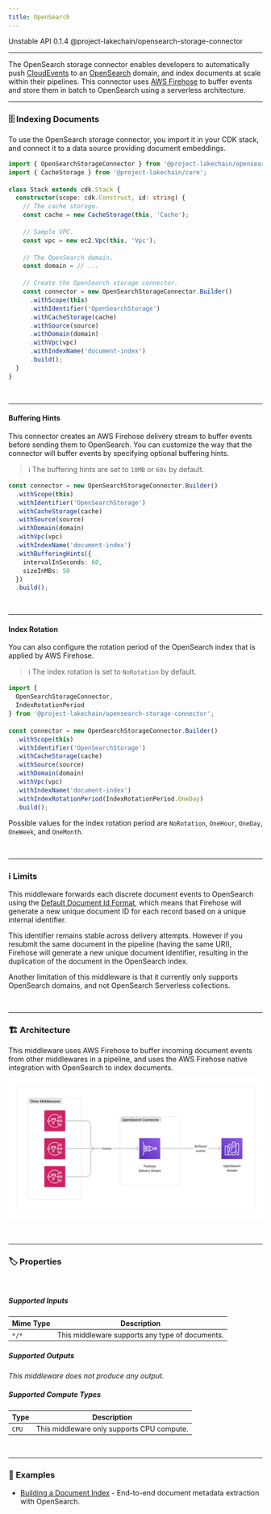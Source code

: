 ```yaml
---
title: OpenSearch
---
```


<span title="Label: Pro" data-view-component="true" class="Label Label--api text-uppercase">
  Unstable API
</span>
<span title="Label: Pro" data-view-component="true" class="Label Label--version text-uppercase">
  0.1.4
</span>
<span title="Label: Pro" data-view-component="true" class="Label Label--package">
  @project-lakechain/opensearch-storage-connector
</span>
<br>

---

The OpenSearch storage connector enables developers to automatically push [CloudEvents](/general/events) to an [OpenSearch](https://opensearch.org/) domain, and index documents at scale within their pipelines. This connector uses [AWS Firehose](https://aws.amazon.com/firehose/) to buffer events and store them in batch to OpenSearch using a serverless architecture.

---

### 🗄️ Indexing Documents

To use the OpenSearch storage connector, you import it in your CDK stack, and connect it to a data source providing document embeddings.

```typescript
import { OpenSearchStorageConnector } from '@project-lakechain/opensearch-storage-connector';
import { CacheStorage } from '@project-lakechain/core';

class Stack extends cdk.Stack {
  constructor(scope: cdk.Construct, id: string) {
    // The cache storage.
    const cache = new CacheStorage(this, 'Cache');

    // Sample VPC.
    const vpc = new ec2.Vpc(this, 'Vpc');

    // The OpenSearch domain.
    const domain = // ...

    // Create the OpenSearch storage connector.
    const connector = new OpenSearchStorageConnector.Builder()
      .withScope(this)
      .withIdentifier('OpenSearchStorage')
      .withCacheStorage(cache)
      .withSource(source)
      .withDomain(domain)
      .withVpc(vpc)
      .withIndexName('document-index')
      .build();
  }
}
```

<br>

---

#### Buffering Hints

This connector creates an AWS Firehose delivery stream to buffer events before sending them to OpenSearch. You can customize the way that the connector will buffer events by specifying optional buffering hints.

> ℹ️ The buffering hints are set to `10MB` or `60s` by default.

```typescript
const connector = new OpenSearchStorageConnector.Builder()
  .withScope(this)
  .withIdentifier('OpenSearchStorage')
  .withCacheStorage(cache)
  .withSource(source)
  .withDomain(domain)
  .withVpc(vpc)
  .withIndexName('document-index')
  .withBufferingHints({
    intervalInSeconds: 60,
    sizeInMBs: 50
  })
  .build();
```

<br>

---

#### Index Rotation

You can also configure the rotation period of the OpenSearch index that is applied by AWS Firehose.

> ℹ️ The index rotation is set to `NoRotation` by default.

```typescript
import {
  OpenSearchStorageConnector,
  IndexRotationPeriod
} from '@project-lakechain/opensearch-storage-connector';

const connector = new OpenSearchStorageConnector.Builder()
  .withScope(this)
  .withIdentifier('OpenSearchStorage')
  .withCacheStorage(cache)
  .withSource(source)
  .withDomain(domain)
  .withVpc(vpc)
  .withIndexName('document-index')
  .withIndexRotationPeriod(IndexRotationPeriod.OneDay)
  .build();
```

Possible values for the index rotation period are `NoRotation`, `OneHour`, `OneDay`, `OneWeek`, and `OneMonth`.

<br>

---

### ℹ️ Limits

This middleware forwards each discrete document events to OpenSearch using the [Default Document Id Format](https://docs.aws.amazon.com/cdk/api/v2/docs/aws-cdk-lib.aws_kinesisfirehose.CfnDeliveryStream.DocumentIdOptionsProperty.html#defaultdocumentidformat), which means that Firehose will generate a new unique document ID for each record based on a unique internal identifier.

This identifier remains stable across delivery attempts. However if you resubmit the same document in the pipeline (having the same URI), Firehose will generate a new unique document identifier, resulting in the duplication of the document in the OpenSearch index.

Another limitation of this middleware is that it currently only supports OpenSearch domains, and not OpenSearch Serverless collections.

<br>

---

### 🏗️ Architecture

This middleware uses AWS Firehose to buffer incoming document events from other middlewares in a pipeline, and uses the AWS Firehose native integration with OpenSearch to index documents.

![OpenSearch Storage Connector Architecture](../../../assets/opensearch-storage-connector-architecture.png)

<br>

---

### 🏷️ Properties

<br>

##### Supported Inputs

|  Mime Type  | Description |
| ----------- | ----------- |
| `*/*` | This middleware supports any type of documents. |

##### Supported Outputs

*This middleware does not produce any output.*

##### Supported Compute Types

| Type  | Description |
| ----- | ----------- |
| `CPU` | This middleware only supports CPU compute. |

<br>

---

### 📖 Examples

- [Building a Document Index](https://github.com/awslabs/project-lakechain/tree/main/examples/end-to-end-use-cases/building-a-document-index) - End-to-end document metadata extraction with OpenSearch.
